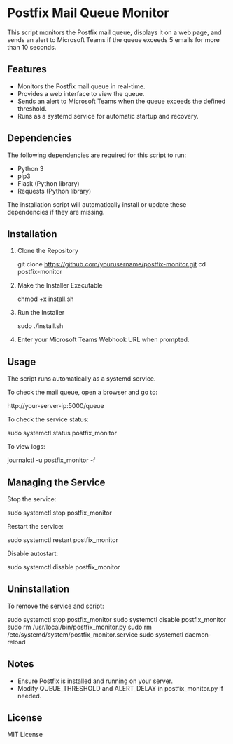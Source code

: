 # Postfix Mail Queue Monitor

This script monitors the Postfix mail queue, displays it on a web page, and sends an alert to Microsoft Teams if the queue exceeds 5 emails for more than 10 seconds.

## Features

- Monitors the Postfix mail queue in real-time.
- Provides a web interface to view the queue.
- Sends an alert to Microsoft Teams when the queue exceeds the defined threshold.
- Runs as a systemd service for automatic startup and recovery.

## Dependencies

The following dependencies are required for this script to run:

- Python 3
- pip3
- Flask (Python library)
- Requests (Python library)

The installation script will automatically install or update these dependencies if they are missing.

## Installation

1. Clone the Repository

   git clone https://github.com/yourusername/postfix-monitor.git
   cd postfix-monitor

2. Make the Installer Executable

   chmod +x install.sh

3. Run the Installer

   sudo ./install.sh

4. Enter your Microsoft Teams Webhook URL when prompted.

## Usage

The script runs automatically as a systemd service.

To check the mail queue, open a browser and go to:

   http://your-server-ip:5000/queue

To check the service status:

   sudo systemctl status postfix_monitor

To view logs:

   journalctl -u postfix_monitor -f

## Managing the Service

Stop the service:

   sudo systemctl stop postfix_monitor

Restart the service:

   sudo systemctl restart postfix_monitor

Disable autostart:

   sudo systemctl disable postfix_monitor

## Uninstallation

To remove the service and script:

   sudo systemctl stop postfix_monitor
   sudo systemctl disable postfix_monitor
   sudo rm /usr/local/bin/postfix_monitor.py
   sudo rm /etc/systemd/system/postfix_monitor.service
   sudo systemctl daemon-reload

## Notes

- Ensure Postfix is installed and running on your server.
- Modify QUEUE_THRESHOLD and ALERT_DELAY in postfix_monitor.py if needed.

## License

MIT License
